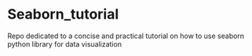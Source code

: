 # Seaborn_tutorial
Repo dedicated to a concise and practical tutorial on how to use seaborn python library for data visualization
